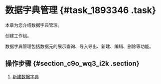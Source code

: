 # 数据字典管理 {#task_1893346 .task}

本章为您介绍数据字典管理。

创建工作组。

数据字典管理包括数据元的展示查询、导入导出、新建、编辑、删除等功能。

## 操作步骤 {#section_c9o_wq3_i2k .section}

1.  [新建数据字典](cn.zh-CN/使用指南/登录控制台/智能数仓/快速入门/新建数据字典.md#)

